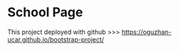 # School Page

This project deployed with github >>> https://oguzhan-ucar.github.io/bootstrap-project/
